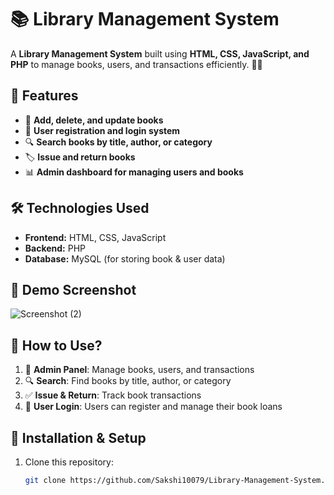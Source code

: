 # 📚 Library Management System

A **Library Management System** built using **HTML, CSS, JavaScript, and PHP** to manage books, users, and transactions efficiently. 📖🔖  


## 📌 Features  
- 📖 **Add, delete, and update books**  
- 👤 **User registration and login system**  
- 🔍 **Search books by title, author, or category**  
- 🏷️ **Issue and return books**  
- 📊 **Admin dashboard for managing users and books**  

## 🛠️ Technologies Used  
- **Frontend:** HTML, CSS, JavaScript  
- **Backend:** PHP  
- **Database:** MySQL (for storing book & user data)  

## 📸 Demo Screenshot  
![Screenshot (2)](https://github.com/user-attachments/assets/e96dab12-7a63-4470-b96e-00de5f34662a)

## 🎯 How to Use?  
1. 📜 **Admin Panel**: Manage books, users, and transactions  
2. 🔍 **Search**: Find books by title, author, or category  
3. ✅ **Issue & Return**: Track book transactions  
4. 👤 **User Login**: Users can register and manage their book loans  

## 🔧 Installation & Setup  
1. Clone this repository:  
   ```bash
   git clone https://github.com/Sakshi10079/Library-Management-System.git
